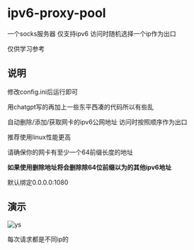 # ipv6-proxy-pool
一个socks服务器 仅支持ipv6 访问时随机选择一个ip作为出口

仅供学习参考

## 说明

修改config.ini后运行即可

用chatgpt写的再加上一些东平西凑的代码所以有些乱

自动删除/添加/获取网卡的ipv6公网地址 访问时按照顺序作为出口

推荐使用linux性能更高

请确保你的网卡有至少一个64前缀长度的地址

__如果使用删除地址将会删除除64位前缀以为的其他ipv6地址__

默认绑定0.0.0.0:1080

## 演示
![ys](https://github.com/stmtc233/ipv6-proxy-pool/blob/e18f0033c9b5c21a41fdec4613f67e8059582896/ys.gif)

每次请求都是不同ip的
